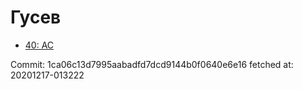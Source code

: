 # Гусев
- [40: AC](40.md)

Commit: 1ca06c13d7995aabadfd7dcd9144b0f0640e6e16
 fetched at: 20201217-013222
